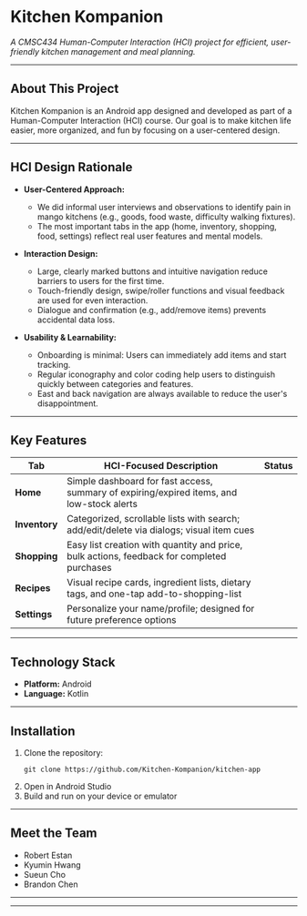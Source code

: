 # Kitchen Kompanion

*A CMSC434 Human-Computer Interaction (HCI) project for efficient, user-friendly kitchen management and meal planning.*

---

## About This Project

Kitchen Kompanion is an Android app designed and developed as part of a Human-Computer Interaction (HCI) course. Our goal is to make kitchen life easier, more organized, and fun by focusing on a user-centered design.

---

## HCI Design Rationale

- **User-Centered Approach:**
  - We did informal user interviews and observations to identify pain in mango kitchens (e.g., goods, food waste, difficulty walking fixtures).
  - The most important tabs in the app (home, inventory, shopping, food, settings) reflect real user features and mental models.

- **Interaction Design:**
  - Large, clearly marked buttons and intuitive navigation reduce barriers to users for the first time.
  - Touch-friendly design, swipe/roller functions and visual feedback are used for even interaction.
  - Dialogue and confirmation (e.g., add/remove items) prevents accidental data loss.

- **Usability & Learnability:**
  - Onboarding is minimal: Users can immediately add items and start tracking.
  - Regular iconography and color coding help users to distinguish quickly between categories and features.
  - East and back navigation are always available to reduce the user's disappointment.

---

## Key Features

| Tab | HCI-Focused Description | Status |
|-----|------------------------|--------|
| **Home** | Simple dashboard for fast access, summary of expiring/expired items, and low-stock alerts |
| **Inventory** | Categorized, scrollable lists with search; add/edit/delete via dialogs; visual item cues |
| **Shopping** | Easy list creation with quantity and price, bulk actions, feedback for completed purchases |
| **Recipes** | Visual recipe cards, ingredient lists, dietary tags, and one-tap add-to-shopping-list |
| **Settings** | Personalize your name/profile; designed for future preference options |
---

## Technology Stack
- **Platform:** Android
- **Language:** Kotlin

---

## Installation
1. Clone the repository:
   ```
   git clone https://github.com/Kitchen-Kompanion/kitchen-app
   ```
2. Open in Android Studio
3. Build and run on your device or emulator

---

## Meet the Team
- Robert Estan
- Kyumin Hwang
- Sueun Cho
- Brandon Chen

---

---
